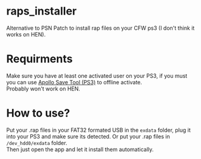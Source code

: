 # raps_installer
Alternative to PSN Patch to install rap files on your CFW ps3 (I don't think it works on HEN).

# Requirments
Make sure you have at least one activated user on your PS3, if you must you can use [Apollo Save Tool (PS3)](https://github.com/bucanero/apollo-ps3) to offline activate.<br>
Probably won't work on HEN.

# How to use?
Put your .rap files in your FAT32 formated USB in the `exdata` folder, plug it into your PS3 and make sure its detected. Or put your .rap files in `/dev_hdd0/exdata` folder.<br>Then just open the app and let it install them automatically.
